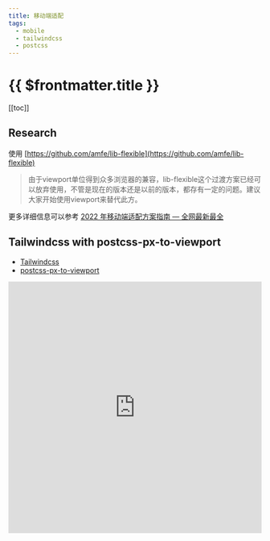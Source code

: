 ```yaml
---
title: 移动端适配
tags:
  - mobile
  - tailwindcss
  - postcss
---
```


# {{ $frontmatter.title }}

[[toc]]

## Research

使用 [https://github.com/amfe/lib-flexible](https://github.com/amfe/lib-flexible)

>由于viewport单位得到众多浏览器的兼容，lib-flexible这个过渡方案已经可以放弃使用，不管是现在的版本还是以前的版本，都存有一定的问题。建议大家开始使用viewport来替代此方。

更多详细信息可以参考 [2022 年移动端适配方案指南 — 全网最新最全](https://juejin.cn/post/7046169975706353701#heading-15)

## Tailwindcss with postcss-px-to-viewport

- [Tailwindcss](https://tailwindcss.com/docs/installation/framework-guides)
- [postcss-px-to-viewport](https://www.npmjs.com/package/postcss-px-to-viewport)

<iframe src="https://stackblitz.com/edit/nuxt-starter-vbkglq?file=nuxt.config.ts" width="100%" height="500" frameborder="0" allowfullscreen></iframe>
